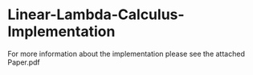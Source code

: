# Linear-Lambda-Calculus-Implementation
For more information about the implementation please see the attached Paper.pdf

